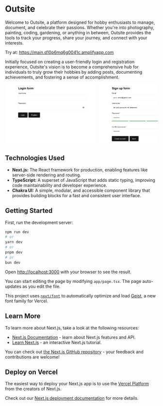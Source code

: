 # Outsite

Welcome to Outsite, a platform designed for hobby enthusiasts to manage, document, and celebrate their passions. Whether you're into photography, painting, coding, gardening, or anything in between, Outsite provides the tools to track your progress, share your journey, and connect with your interests.

Try at: https://main.d10p6mq6g0041c.amplifyapp.com

Initially focused on creating a user-friendly login and registration experience, Outsite's vision is to become a comprehensive hub for individuals to truly grow their hobbies by adding posts, documenting achievements, and fostering a sense of accomplishment.

<div style="overflow-x: auto; white-space: nowrap;">
  <img src="public/preview/login.png" alt="Preview 1" style="width: auto; height: 200px; margin-right: 10px;">
  <img src="public/preview/signup.png" alt="Preview 2" style="width: auto; height: 200px; margin-right: 10px;">
  <img src="public/preview/hobby.png" alt="Preview 3" style="width: auto; height: 200px; margin-right: 10px;">
</div>

## Technologies Used

* **Next.js:** The React framework for production, enabling features like server-side rendering and routing.
* **TypeScript:** A superset of JavaScript that adds static typing, improving code maintainability and developer experience.
* **Chakra UI:** A simple, modular, and accessible component library that provides building blocks for a fast and consistent user interface.

## Getting Started

First, run the development server:

```bash
npm run dev
# or
yarn dev
# or
pnpm dev
# or
bun dev
```

Open [http://localhost:3000](http://localhost:3000) with your browser to see the result.

You can start editing the page by modifying `app/page.tsx`. The page auto-updates as you edit the file.

This project uses [`next/font`](https://nextjs.org/docs/app/building-your-application/optimizing/fonts) to automatically optimize and load [Geist](https://vercel.com/font), a new font family for Vercel.

## Learn More

To learn more about Next.js, take a look at the following resources:

- [Next.js Documentation](https://nextjs.org/docs) - learn about Next.js features and API.
- [Learn Next.js](https://nextjs.org/learn) - an interactive Next.js tutorial.

You can check out [the Next.js GitHub repository](https://github.com/vercel/next.js) - your feedback and contributions are welcome!

## Deploy on Vercel

The easiest way to deploy your Next.js app is to use the [Vercel Platform](https://vercel.com/new?utm_medium=default-template&filter=next.js&utm_source=create-next-app&utm_campaign=create-next-app-readme) from the creators of Next.js.

Check out our [Next.js deployment documentation](https://nextjs.org/docs/app/building-your-application/deploying) for more details.
